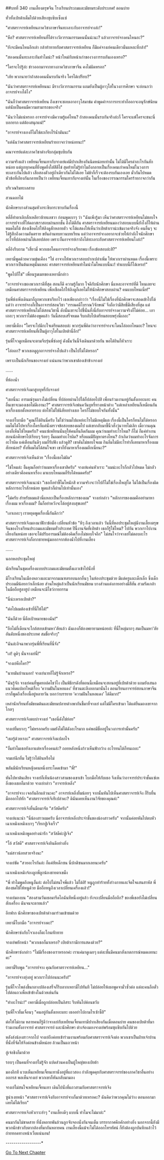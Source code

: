 ##บทที่ 340 งานเลี้ยงตรุษจีน โรงเรียนประถมและมัธยมระดับประเทศ!
ตอนบ่าย

ทั่วทั้งเป่ยต้าเต็มไปด้วยเสียงซุบซิบเซ็งแซ่

"ศาสตราจารย์เหยียนภาควิชาภาษาจีนทะเลาะกับอาจารย์จางล่ะ!"

"หือ? ศาสตราจารย์เหยียนที่ได้รางวัลวรรณกรรมคนนั้นน่ะนะ? แล้วอาจารย์จางคนไหนอะ?"

"ยังจะมีคนไหนอีกเล่า กล้าท้าทายกับศาสตราจารย์เหยียน ก็มีแค่จางเย่คนเดียวนั่นแหละที่กล้า!"

"สองคนนั้นทะเลาะกันทำไมน่ะ? หน้าใหม่กับหน้าเก่าของวงการรบกันเองเหรอ?"

"ใครจะไปรู้ล่ะ ข่าวออกมาจากทางภาควิชาภาษาจีน คงไม่ผิดหรอก"

"เฮ้ย พวกนายว่าถ้าสองคนนั่นรบกันจริง ใครได้เปรียบ?"

"ฉันว่าศาสตราจารย์เหยียนนะ มีรางวัลวรรณกรรม แถมยังเป็นผู้อาวุโสในวงการศึกษา จะอ่อนกว่าอาจารย์จางได้ไง"

"ฉันก็ว่าศาสตราจารย์เหยียน ถึงเขาจะชอบเอาอาวุโสมาข่ม คำพูดคำจาการกระทำก็ออกจะอนุรักษ์นิยม แต่นับเป็นคนมีความสามารถของจริง"

"ฉันว่าไม่แน่หรอก อาจารย์จางมีความรู้แค่ไหน? ถ้าสองคนนั้นรบกันจริงล่ะก็ ใครจะแพ้ใครจะชนะนี่บอกยาก แต่ต้องสนุกแน่!"

"อาจารย์จางเองก็ไม่ใช่ตะเกียงไร้น้ำมันนะ"

"แต่ฉันว่าศาสตราจารย์เหยียนร้ายกาจกว่าหน่อยนะ!"

คณาจารย์แต่ละภาควิชาต่างจับกลุ่มซุบซิบกัน

ความจริงแล้ว เหยียนเจี้ยนเทากับจางเย่แค่มีปากเสียงกันนิดหน่อยเท่านั้น ไม่ได้มีใครด่าอะไรกันสักหน่อย แต่ถูกทุกคนที่ยิ่งพูดยิ่งใส่สีตีไข่ สุดท้ายไม่รู้ทำไมถึงกลายเป็นเรื่องคนเก่าคนใหม่ในวงการทะเลาะกันไปแล้ว เสือสองตัวอยู่ถ้ำเดียวกันไม่ได้เอย ไม่ช้าก็เร็วจะต้องรบกันเองเอย มั่วกันไปหมด หัวข้อที่เถียงกันกลายเป็นว่า เหยียนเจี้ยนเทากับจางเย่นั้น ในเรื่องของวรรณกรรมใครร้ายกาจกว่ากัน

บริเวณริมทะเลสาบ

สวนดอกไม้

นักศึกษาบางส่วนสุมหัวกระซิบกระซาบกันเรื่องนี้

หลี่ลี่ทำตาเลิกลั่กเหลียวซ้ายแลขวา ก่อนพูดเบาๆ ว่า "ฉันเพิ่งรู้มา เห็นว่าศาสตราจารย์เหยียนไม่ชอบใจอาจารย์จางที่ให้คลาสเราสอบผ่านยกชั้น ถึงได้ตีกัน ศาสตราจารย์เหยียนมองว่าสอบแบบนี้ยังไงก็ให้ผ่านหมดไม่ได้ ต้องเชือดไก่ให้ลิงดูสักหลายตัว จะได้แสดงให้เห็นว่าเป่ยต้าเราน่ะเข้มงวดจริงจัง คนอื่นๆ จะได้รู้สึกถึงความอันตราย ขยันอ่านทบทวนบทเรียน แต่ว่าอาจารย์จางอยากจะช่วยให้กำลังใจนักศึกษา อะไรที่ปล่อยผ่านได้เลยปล่อย เพราะงั้นอาจารย์เราถึงได้ทะเลาะกับศาสตราจารย์เหยียนไงล่ะ!"

หลี่อิงรีบถาม "เสี่ยวมี่ พวกเธอโดนอาจารย์จางเรียกพบ เรื่องข้อสอบล่ะสิ?"

เหยามี่พูดด้วยความขุ่นเคือง "ใช่ อาจางให้พวกเราสอบปากเปล่าเพิ่ม ให้พวกเราผ่านหมด เรื่องนี้เพราะพวกเราเป็นต้นเหตุนั่นแหละ ศาสตราจารย์เหยียนทำไมน่าโมโหแบบนี้นะ! ทำแบบนี้ก็ได้เหรอ!"

"พูดไปก็ใช่" เพื่อนรูมเมทของเหยามี่กล่าว

"อาจารย์จางของพวกเราดีที่สุด สอนก็ดี ความรู้ก็มาก ใจดีกับนักศึกษา นี่แหละอาจารย์ที่ดี ไหนเลยจะเหมือนศาสตราจารย์เหยียน เพื่อเชือดไก่ให้ลิงดูก็เลยไม่ให้นักศึกษาสอบผ่าน? คนแบบไหนเนี่ย!"

รุ่นพี่ซ่งเพิ่งเดินมาก็ถูกพวกเขาเรียกไว้ เธอเพียงกล่าวว่า "เรื่องนี้ไม่ใช่เรื่องที่นักศึกษาจะสอดเข้าไปได้ แต่ว่า อาจารย์จางก็เป็นอาจารย์สอนวิชา ‘วรรณคดีโบราณวิจักษณ์’ จึงถือว่ามีสิทธิ์มีเสียงที่สุด แต่ศาสตราจารย์เหยียนไม่ได้สอนวิชานี้ ดังนั้นเขาจะไปชี้นั่นสั่งนี่กับอาจารย์จางความจริงก็ไม่ค่อย... เอาเถอะๆ พวกเราไม่ต้องพูดแล้ว วันนี้สอบเสร็จหมด รีบกลับไปเตรียมสอบพรุ่งนี้เถอะ"

เหยามี่เคือง "ใครจะไปมีกะใจเตรียมสอบล่ะ พวกรุ่นพี่คิดว่าอาจารย์จางจะโดนไล่ออกไหมอะ? ไหนจะศาสตราจารย์เหยียนที่เป็นผู้อาวุโสในเป่ยต้านี่อีก!"

รุ่นพี่โจวดูเหมือนจะตามจีบรุ่นพี่ซ่งอยู่ ดังนั้นวันนี้จึงเดินมาด้วยกัน พอได้ยินก็หัวเราะ

"ไล่ออก? พวกเธอดูถูกอาจารย์จางไปแล้ว เป็นไปไม่ได้หรอก"

เพราะเป็นนักเรียนของจางเย่ แน่นอนว่าพวกเขาต้องเข้าข้างจางเย่

……

ที่ห้องน้ำ

ศาสตราจารย์เจิงมาสูบบุหรี่กับจางเย่

"เธอนี่นะ อารมณ์รุนแรงไม่เปลี่ยน ที่ปล่อยผ่านไปได้ก็ปล่อยไปสิ เพื่อนร่วมงานอยู่กันตั้งเยอะแยะ คนอื่นเขาจะมองเธอไม่ดีเอานะ?" ศาสตราจารย์เจิงพ่นควันบุหรี่ทางหน้าต่าง "แต่เหล่าเหยียนก็เหมือนกัน หาเรื่องเธอตั้งหลายรอบ ต่อให้ไม่ใช่นิสัยอย่างเธอ ใครก็ไม่ชอบใจกันทั้งนั้น"

จางเย่โบกมือ "คุณก็ได้ยินนี่ครับ ไม่ใช่ว่าผมไปแหย่อะไรไม่มีเหตุมีผล เรื่องนี้เป็นใครก็ทนไม่ได้หรอก ผมไม่ได้ไปหาเรื่องใครก็แค่นั่งตรวจข้อสอบของผมไป แต่เขากลับมาชี้นิ้วสั่งวุ่นวายไม่เลิก เมื่อวานคุณเองก็เห็นใช่ไหมครับ? คนแซ่เหยียนนั่นยุให้คนอื่นกีดกันผม คุณว่าผมทำอะไรไหม? ก็ไม่ ก็แค่ทำงานสอนนักศึกษาไปเรียบๆ ร้อยๆ งั้นผมทำอะไรผิด? หรือผมมีปัญหาตรงไหน? ถ้าเกิดว่าผมทำอะไรจัดการอะไรผิด แค่เตือนกันดีๆ ผมก็รับฟัง แล้วดูสิ? เขาดันไม่ชอบใจผม กินอิ่มไม่มีอะไรทำก็เลยมาหาเรื่องผมสักหน่อย? ทั้งที่ผมไม่ได้สนใจเขา เขาก็ยังมาหาเรื่องผมอีกเนี่ยนะ?"

ศาสตราจารย์เจิงเห็นด้วย "เรื่องนี้เธอไม่ผิด"

"ใช่ไหมล่ะ งั้นคุณก็อย่าว่าผมหาเรื่องเขาสิครับ" จางเย่แค่นหัวเราะ "ผมน่ะอะไรก็กลัวไปหมด ไม่กลัวอย่างเดียวคือคนหาเรื่อง มาแบบไหนผมก็รับได้หมดครับ!"

ศาสตราจารย์เจิงแนะนำ "เธอก็อย่าขี้โมโหนักสิ ความจริงจะว่าไปก็ไม่ใช่เรื่องใหญ่โต ไม่ได้เป็นเรื่องผิดหลักการอะไรสักหน่อย พูดแล้วก็ผ่านไปเท่านั้นเอง"

"ไม่ครับ สำหรับผมแล้วนี่แหละเป็นเรื่องหลักการของผม" จางเย่กล่าว "หลักการของผมคืออย่ามาหาเรื่องผม หาเรื่องผม? งั้นก็อย่าหวังจะได้อยู่สงบสุขเลย!"

"เอาเถอะๆ เราหยุดพูดเรื่องนี้กันดีกว่า"

ศาสตราจารย์เจิงมองนาฬิกาข้อมือ เปลี่ยนหัวข้อ "หึๆ ถึงเวลาแล้ว วันนี้ที่หอประชุมใหญ่มีงานเลี้ยงตรุษจีนของโรงเรียนประถมและมัธยมทั่วประเทศ ปีนี้งานจัดที่เป่ยต้า เธอก็รู้ใช่ไหม? ไปกัน พวกเราไปงานเลี้ยงกันหน่อย เธอจะได้ปรับอารมณ์ไม่ต้องคิดเรื่องไม่ชอบใจอีก" ไม่สนใจว่าจางเย่ไม่ตอบอะไร ศาสตราจารย์เจิงก็ลากชายหนุ่มออกจากห้องน้ำไปที่งานเลี้ยง

……

นอกหอประชุมใหญ่

นักเรียนในชุดเครื่องแบบประถมและมัธยมตั้งแถวเข้าไปนั่งที่

มีโรงเรียนในเมืองหลวงและมาจากมณฑลรอบนอกอื่นๆ ในห้องประชุมด้วย มีแต่ครูและเด็กเล็ก ซึ่งเด็กประถมมีน้อยกว่าเล็กน้อย ส่วนใหญ่แล้วเป็นนักเรียนมัธยม บางส่วนแต่งกายอย่างมีสีสัน สวมรัดเกล้า ในมือถือฮูลาฮูป เหมือนจะมีโชว์กายกรรม

"นี่น่ะเหรอเป่ยต้า?"

"ต่อไปผมต้องเข้าที่นี่ให้ได้!"

"ฉันก็ด้วย นี่คือเป้าหมายของฉัน!"

"อีกไม่กี่เดือนจะใกล้สอบเข้ามหา'ลัยแล้ว ฉันเองก็ต้องพยายามหน่อยล่ะ ที่นี่ใหญ่มากๆ สมเป็นมหา'ลัยอันดับหนึ่งของประเทศ สมชื่อจริงๆ"

"ฉันล่ะอิจฉาพวกรุ่นพี่ที่เรียนที่นี่จัง"

"เอ๋! ดูดิๆ นั่นจางเย่นี่!"

"จางเย่คือใคร?"

"นายมันบ้านนอก! จางเย่นายก็ไม่รู้จักเหรอ?"

"ฉันรู้จัก จางเย่คนที่พูดทอล์คโชว์ไง เป็นพิธีกรดังที่ตอนนี้เหมือนจะสอนอยู่ที่เป่ยต้าด้วย แถมยังเสนอแนวคิดแปลกใหม่เรื่อง ‘ความฝันในหอแดง’ ที่ชวนตะลึงออกมานั่นไง ตอนเรียนอาจารย์สอนภาษาจีนเราก็พูดถึงเรื่องนี้อยู่หลายวัน บอกว่าบรรยาย ‘ความฝันในหอแดง’ ได้ดีมาก!"

เหล่านักเรียนทั้งมัธยมต้นและมัธยมปลายต่างพากันชี้มาที่จางเย่ แต่ไม่มีใครเข้ามา ได้แต่ยืนมองเขาจากไกลๆ

ศาสตราจารย์เจิงตบบ่าจางเย่ "เธอนี่ดังใช่ย่อย"

จางเย่ยิ้มบางๆ "ไม่หรอกครับ ผมยังไม่ได้ดังอะไรมาก แค่พอมีชื่ออยู่ในวงการเท่านั้นครับ"

"เธอรู้ด้วยเรอะ" ศาสตราจารย์เจิงแปลกใจ

"งั้นทำไมเธอยังเอาแต่หาเรื่องคนล่ะ? ถอยหลังหนึ่งก้าวเห็นฟ้ากว้าง อะไรทนได้ก็ทนเถอะ"

จามเย่ฉีกยิ้ม ไม่รู้ว่าได้ยินหรือไม่

พลันมีนักเรียนหญิงคนหนึ่งกระโดดเข้ามา "พี่!"

หันไปหาต้นเสียง จางเย่ก็เห็นน้องสาวสามของเขาเข้า โบกมือให้กับเธอ จึงเห็นว่าอาจารย์ประจำชั้นแซ่เหลิ่งของเธอก็มาด้วย
จางเย่กล่าว "อาจารย์เหลิ่ง"

"อาจารย์จาง เจอกันอีกแล้วนะคะ" อาจารย์เหลิ่งยิ้มน้อยๆ จากนั้นหันไปเห็นศาสตราจารย์เจิง ก็รีบยื่นมือออกไปทัก "ศาสตราจารย์เจิงรึเปล่าคะ? ดิฉันเคยเห็นงานวิจัยของคุณค่ะ"

ศาสตราจารย์เจิงยื่นมือมาจับ "สวัสดีครับ"

จางเย่แนะนำ "นี่น้องสาวผมครับ นี่อาจารย์เหลิ่งประจำชั้นของน้องสาวครับ" จากนั้นค่อยหันไปตบหัวเฉาเหมิงเหมิงเบาๆ "เรียกปู่เจิงเร็ว"

เฉาเหมิงเหมิงพูดอย่างน่ารัก "สวัสดีค่ะปู่เจิง"

"โอ้ สวัสดี" ศาสตราจารย์เจิงยินดีอย่างยิ่ง

"แม่สาวน้อยสวยจริงนะ"

จางเย่ขัด "สวยอะไรกันล่ะ ก็แค่ยัยเด็กซน นี่ปกติซนมากเลยนะครับ"

เฉาเหมิงเหมิงจ้องลูกพี่ลูกน้องชายตาเขม็ง

"พี่ ทำไมพูดถึงหนูงั้นอ่ะ ต่อไปไม่สนใจพี่แล้ว ไม่ได้สิ! หนูถูกทำร้ายทั้งร่างกายและจิตใจแสนสาหัส พี่ต้องชดใช้ให้หนูด้วย มือถือหนูถึงเวลาเปลี่ยนเครื่องแล้ว!"

จางเย่มองบน "สองสามวันเธอมารีดไถฉันทีหนึ่งอยู่แล้ว ยังจะเปลี่ยนมือถืออีก? ของพี่เธอยังไม่เปลี่ยนสักเครื่อง ฉันจนจะตายแล้ว"

อีกฟาก นักศึกษาของเป่ยต้าต่างมาร่วมเข้าชมด้วย

เหยามี่โบกมือ "อาจารย์จางคะ!"

นักศึกษาซ่งกับโจวเองก็ตะโกนทักทาย

จางเย่พยักหน้า "พวกเธอก็มาเหรอ? เป่ยต้าเรามีการแสดงด้วย?"

นักศึกษาซ่งกล่าว "ไม่มีเรื่องของเราหรอกค่ะ เราแค่มาดูเฉยๆ แต่ละชั้นมีคนมาสังเกตการณ์หมดเลยนะคะ"

เหยามี่รีบพูด "อาจารย์จาง คุณกับศาตราจารย์เหยียน..."

"อาจารย์จางยุ่งอยู่ พวกเราไปก่อนนะครับ!"

รุ่นพี่โจวโพล่งขึ้นกลางปล้องเสร็จก็รีบลากเหยามี่ไปทันที ไม่ปล่อยให้เธอพูดจามั่วซั่วต่อ แต่ละคนถือตั๋วไปต่อแถวเพื่อเข้าข้างในด้วยเช่นกัน

"ทำอะไรน่ะ!" เหยามี่เมื่อถูกปล่อยเป็นอิสระ รีบหันไปค้อนขวับ

รุ่นพี่โจวยิ้มเจื่อนๆ "คนอยู่กันตั้งเยอะแยะ เธออย่าไปถามไรเซ้าซี้สิ"

ต่อให้ไม่ถาม หลายคนก็รู้ดีว่าจางเย่กับเหยียนเจี้ยนเทามีปากเสียงกันเมื่อตอนบ่าย คนของเป่ยต้าที่มาร่วมงานทั้งอาจารย์
ศาสตราจารย์ และนักศึกษา ต่างจ้องมองจางเย่พร้อมซุบซิบกันไปด้วย

หลังส่งน้องสาวจากไป จางเย่ถึงค่อยเข้าร่วมงานพร้อมกับศาสตราจารย์เจิงต่อ พวกเขาเป็นฝ่ายเจ้าบ้าน ที่นั่งที่จัดให้จึงค่อนข้างดีหน่อย ล้วนเป็นแถวหน้า

อู๋เจ๋อชิงก็มาด้วย

รอบๆ เป็นคนที่จางเย่ไม่รู้จัก แปดส่วนคงเป็นผู้ใหญ่ของเป่ยต้า

มองอีกที แวบเห็นเหยียนเจี้ยนเทานั่งอยู่ที่แถวสอง กำลังพูดคุยกับศาสตราจารย์ของภาควิชาอื่นอย่างออกรส พอเห็นจางเย่ พวกเขาก็หันกลับมามอง

จางเย่ไม่สนใจเหยียนเจี้ยนเทา เดินไปนั่งที่แถวสามกับศาสตราจารย์เจิง

ซูน่าเงยหน้า "ศาสตราจารย์เจิงกับอาจารย์จางก็มาด้วยเหรอคะ? ฉันคิดว่าพวกคุณไม่ว่าง ตอนออกมาเลยไม่ได้เรียก"

ศาสตราจารยเจิงหัวเราะฮ่าๆ "งานเลี้ยงดีๆ แบบนี้ ทำไมจะไม่มาล่ะ"

คนมากันไม่ขาดสาย ที่นั่งหลายพันล้วนถูกจับจองนั่งกันจนเต็ม บรรยากาศคึกคักอย่างยิ่ง นอกจากนี้ยังมีพวกนักข่าวกับตากล้องที่มากันหลายคน งานเลี้ยงนี้แม้จะไม่ได้ออกโทรทัศน์ ก็ยังต้องถูกบันทึกแล้วไว้ถ่ายทอดทางหน้าเว็บแน่นอน!

*-*-*-*-*-*-*-*-*-*-*-*-*-*-*-*-*-*-*


[Go To Next Chapter]( ./41.md)